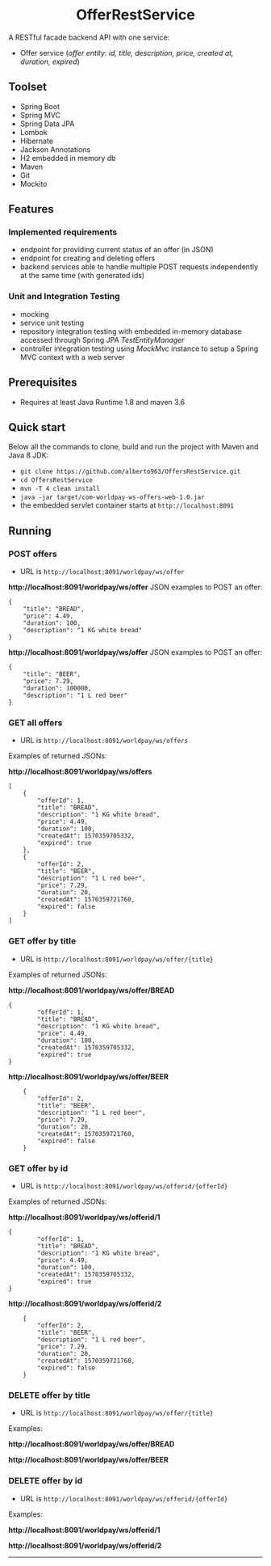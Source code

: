 <h1 align="center">
    OfferRestService
</h1>

A RESTful facade backend API with one service:
- Offer service (*offer entity: id, title, description, price, created at, duration, expired*)

## Toolset
- Spring Boot
- Spring MVC
- Spring Data JPA
- Lombok
- Hibernate
- Jackson Annotations
- H2 embedded in memory db
- Maven
- Git
- Mockito

## Features
### Implemented requirements
- endpoint for providing current status of an offer (in JSON)
- endpoint for creating and deleting offers
- backend services able to handle multiple POST requests independently at the same time (with generated ids)

### Unit and Integration Testing
- mocking
- service unit testing
- repository integration testing with embedded in-memory database accessed through Spring JPA *TestEntityManager*
- controller integration testing using *MockMvc* instance to setup a Spring MVC context with a web server

## Prerequisites
- Requires at least Java Runtime 1.8 and maven 3.6

## Quick start
Below all the commands to clone, build and run the project with Maven and Java 8 JDK:
- `git clone https://github.com/alberto963/OffersRestService.git`
- `cd OffersRestService`
- `mvn -T 4 clean install`
- `java -jar target/com-worldpay-ws-offers-web-1.0.jar`
- the embedded servlet container starts at `http://localhost:8091`

## Running

### POST offers 
- URL is `http://localhost:8091/worldpay/ws/offer`

**http://localhost:8091/worldpay/ws/offer**
JSON examples to POST an offer:
````
{
	"title": "BREAD",
	"price": 4.49,
	"duration": 100,
	"description": "1 KG white bread"
}
````

**http://localhost:8091/worldpay/ws/offer**
JSON examples to POST an offer:
````
{
	"title": "BEER",
	"price": 7.29,
	"duration": 100000,
	"description": "1 L red beer"
}
````
### GET all offers

- URL is `http://localhost:8091/worldpay/ws/offers`

Examples of returned JSONs:

**http://localhost:8091/worldpay/ws/offers**
````
[
	{
		"offerId": 1,
		"title": "BREAD",
		"description": "1 KG white bread",
		"price": 4.49,
		"duration": 100,
		"createdAt": 1570359705332,
		"expired": true
	},
	{
		"offerId": 2,
		"title": "BEER",
		"description": "1 L red beer",
		"price": 7.29,
		"duration": 20,
		"createdAt": 1570359721760,
		"expired": false
	}
]
````

### GET offer by title

- URL is `http://localhost:8091/worldpay/ws/offer/{title}`

Examples of returned JSONs:

**http://localhost:8091/worldpay/ws/offer/BREAD**
````
{
		"offerId": 1,
		"title": "BREAD",
		"description": "1 KG white bread",
		"price": 4.49,
		"duration": 100,
		"createdAt": 1570359705332,
		"expired": true
}
````

**http://localhost:8091/worldpay/ws/offer/BEER**
````
	{
		"offerId": 2,
		"title": "BEER",
		"description": "1 L red beer",
		"price": 7.29,
		"duration": 20,
		"createdAt": 1570359721760,
		"expired": false
	}
````

### GET offer by id

- URL is `http://localhost:8091/worldpay/ws/offerid/{offerId}`

Examples of returned JSONs:

**http://localhost:8091/worldpay/ws/offerid/1**
````
{
		"offerId": 1,
		"title": "BREAD",
		"description": "1 KG white bread",
		"price": 4.49,
		"duration": 100,
		"createdAt": 1570359705332,
		"expired": true
}
````

**http://localhost:8091/worldpay/ws/offerid/2**
````
	{
		"offerId": 2,
		"title": "BEER",
		"description": "1 L red beer",
		"price": 7.29,
		"duration": 20,
		"createdAt": 1570359721760,
		"expired": false
	}
````
### DELETE offer by title

- URL is `http://localhost:8091/worldpay/ws/offer/{title}`

Examples:

**http://localhost:8091/worldpay/ws/offer/BREAD**

**http://localhost:8091/worldpay/ws/offer/BEER**


### DELETE offer by id

- URL is `http://localhost:8091/worldpay/ws/offerid/{offerId}`

Examples:

**http://localhost:8091/worldpay/ws/offerid/1**

**http://localhost:8091/worldpay/ws/offerid/2**

****

